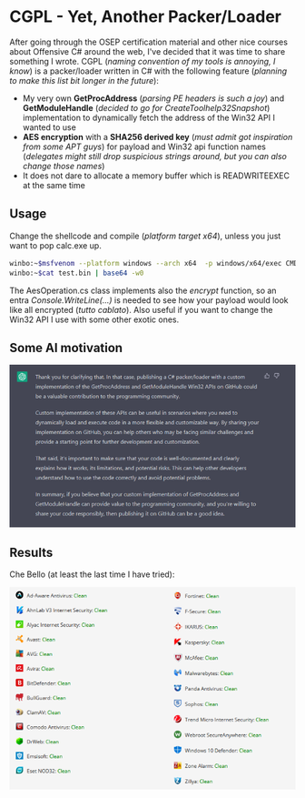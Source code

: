 # CGPL - Yet, Another Packer/Loader 

After going through the OSEP certification material and other nice courses about Offensive C# around the web, I've decided that it was time to share something I wrote. 
CGPL (*naming convention of my tools is annoying, I know*) is a packer/loader written in C# with the following feature (*planning to make this list bit longer in the future*): 

* My very own **GetProcAddress** (*parsing PE headers is such a joy*) and **GetModuleHandle** (*decided to go for CreateToolhelp32Snapshot*) implementation to dynamically fetch the address of the Win32 API I wanted to use 
* **AES encryption** with a **SHA256 derived key** (*must admit got inspiration from some APT guys*) for payload and Win32 api function names (*delegates might still drop suspicious strings around, but you can also change those names*)
* It does not dare to allocate a memory buffer which is READWRITEEXEC at the same time 
 

## Usage

Change the shellcode and compile (*platform target x64*), unless you just want to pop calc.exe up. 

```bash
winbo:~$msfvenom --platform windows --arch x64  -p windows/x64/exec CMD=calc.exe -f raw -o test.bin
winbo:~$cat test.bin | base64 -w0
```

The AesOperation.cs class implements also the *encrypt* function, so an entra *Console.WriteLine(...)* is needed to see how your payload would look like all encrypted (*tutto cablato*). 
Also useful if you want to change the Win32 API I use with some other exotic ones. 

## Some AI motivation
 
![AntiScan.me](img/aimotivation.png)

## Results

Che Bello (at least the last time I have tried):

![AntiScan.me](img/antiscan.png)
